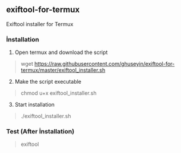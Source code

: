## exiftool-for-termux
Exiftool installer for Termux

### İnstallation

1. Open termux and download the script
> wget https://raw.githubusercontent.com/ghuseyin/exiftool-for-termux/master/exiftool_installer.sh

2. Make the script executable
> chmod u+x exiftool_installer.sh

3. Start installation
> ./exiftool_installer.sh

### Test (After İnstallation)

> exiftool
